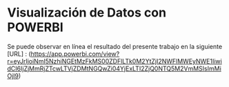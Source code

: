 # Visualización de Datos con POWERBI

Se puede observar en línea el resultado del presente trabajo en la siguiente [URL] : (https://app.powerbi.com/view?r=eyJrIjoiNmI5NzhiNGEtMzFkMS00ZDFlLTk0M2YtZjI2NWFlMWEyNWE1IiwidCI6IjZjMmRjZTcwLTVjZDMtNGQwZi04YjExLTI2ZjQ0NTQ5M2VmMSIsImMiOjl9)



